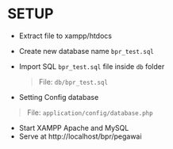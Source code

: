 # SETUP
- Extract file to xampp/htdocs
- Create new database name `bpr_test.sql`
- Import SQL `bpr_test.sql` file inside `db` folder
  > File: `db/bpr_test.sql`

- Setting Config database
 > File: `application/config/database.php`

- Start XAMPP Apache and MySQL
- Serve at http://localhost/bpr/pegawai